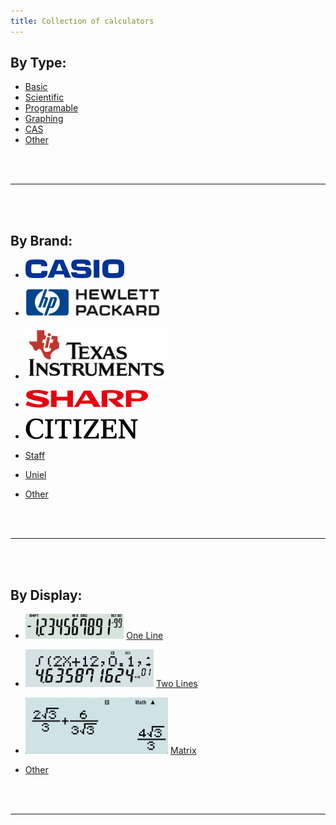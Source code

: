 ```yaml
---
title: Collection of calculators
---
```




## By Type:
- [Basic](byType/basic.md)
- [Scientific](byType/scientific.md)
- [Programable](byType/programble.md)
- [Graphing](byType/graphing.md)
- [CAS](byType/cas.md)
- [Other](byType/other.md)



<br/><br/>

____________________

<br/><br/>


## By Brand:
- [<img src="img/casio.svg" height="30">](byBrand/casio.md)


- [<img src="img/hp.png" height="44">](byBrand/hp.md)


- [<img src="img/ti.svg" height="84">](byBrand/ti.md)


- [<img src="img/sharp.svg" height="28">](byBrand/sharp.md)


- [<img src="img/citizen.svg" height="34">](byBrand/citizen.md)


- [Staff](byBrand/staff.md)
- [Uniel](byBrand/uniel.md)
- [Other](byBrand/other.md)



<br/><br/>

____________________

<br/><br/>


## By Display:
- [<img src="img/oneLine.jpg" height="40">](byDisplay/oneLine.md) [One Line](byDisplay/oneLine.md)


- [<img src="img/twoLines.jpg" height="60">](byDisplay/twoLines.md) [Two Lines](byDisplay/twoLines.md)


- [<img src="img/matrix.jpg" height="90">](byDisplay/matrix.md) [Matrix](byDisplay/matrix.md)


- [Other](byDisplay/other.md)


<br/><br/>

____________________

<br/><br/>

